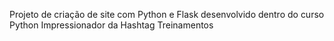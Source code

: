 Projeto de criação de site com Python e Flask desenvolvido dentro do curso Python Impressionador da Hashtag Treinamentos